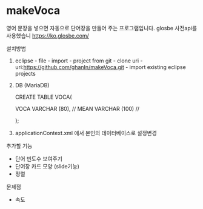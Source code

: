 # makeVoca


영어 문장을 넣으면 자동으로 단어장을 만들어 주는 프로그램입니다.
glosbe 사전api를 사용했습니
https://ko.glosbe.com/

설치방법

1. eclipse - file - import - project from git - clone uri - uri:https://github.com/ghanIn/makeVoca.git - import existing eclipse projects

2. DB (MariaDB)
	
	CREATE TABLE VOCA(

	VOCA VARCHAR (80), // 
	MEAN VARCHAR (100) // 

	);



3. applicationContext.xml 에서 본인의 데이터베이스로 설정변경


추가할 기능

- 단어 빈도수 보여주기
- 단어장 카드 모양 (slide기능)
- 정렬

문제점

- 속도
